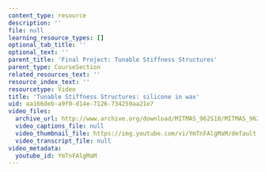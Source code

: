 ```yaml
---
content_type: resource
description: ''
file: null
learning_resource_types: []
optional_tab_title: ''
optional_text: ''
parent_title: 'Final Project: Tunable Stiffness Structures'
parent_type: CourseSection
related_resources_text: ''
resource_index_text: ''
resourcetype: Video
title: 'Tunable Stiffness Structures: silicone in wax'
uid: aa166deb-a9f0-d14e-7126-734259aa21e7
video_files:
  archive_url: http://www.archive.org/download/MITMAS_962S10/MITMAS_962S10assn9_tunable_vid1_300k.mp4
  video_captions_file: null
  video_thumbnail_file: https://img.youtube.com/vi/YmTnFAlgMaM/default.jpg
  video_transcript_file: null
video_metadata:
  youtube_id: YmTnFAlgMaM
---
```

